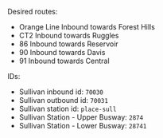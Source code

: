 Desired routes:

- Orange Line Inbound towards Forest Hills
- CT2 Inbound towards Ruggles
- 86 Inbound towards Reservoir
- 90 Inbound towards Davis
- 91 Inbound towards Central

IDs:

- Sullivan inbound id: `70030`
- Sullivan outbound id: `70031`
- Sullivan station id: `place-sull`
- Sullivan Station - Upper Busway: `2874`
- Sullivan Station - Lower Busway: `28741`
